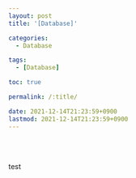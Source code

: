 ```yaml
---
layout: post
title: '[Database]'

categories:
  - Database

tags:
  - [Database]

toc: true

permalink: /:title/

date: 2021-12-14T21:23:59+0900
lastmod: 2021-12-14T21:23:59+0900
---
```


<br>
<br>

test
